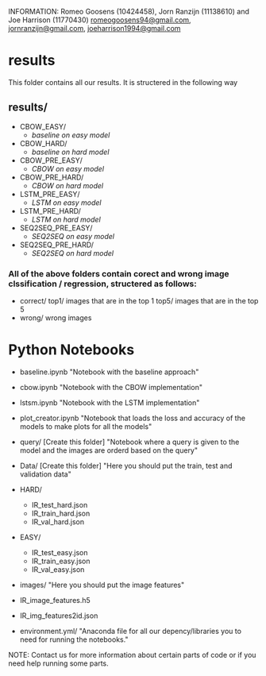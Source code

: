 INFORMATION:
Romeo Goosens (10424458), Jorn Ranzijn (11138610) and Joe Harrison (11770430)
romeogoosens94@gmail.com, jornranzijn@gmail.com, joeharrison1994@gmail.com

# results
This folder contains all our results. It is structered in the following way
## results/
- CBOW_EASY/ 
    - *baseline on easy model*
- CBOW_HARD/
    - *baseline on hard model*
- CBOW_PRE_EASY/
    - *CBOW on easy model*
- CBOW_PRE_HARD/
    - *CBOW on hard model*
- LSTM_PRE_EASY/
    - *LSTM on easy model*
- LSTM_PRE_HARD/
    - *LSTM on hard model*
- SEQ2SEQ_PRE_EASY/
    - *SEQ2SEQ on easy model*
- SEQ2SEQ_PRE_HARD/
    - *SEQ2SEQ on hard model*

### All of the above folders contain corect and wrong image clssification / regression, structered as follows:
- correct/
    top1/ images that are in the top 1
    top5/ images that are in the top 5
- wrong/
    wrong images 

# Python Notebooks
- baseline.ipynb
"Notebook with the baseline approach"

- cbow.ipynb
"Notebook with the CBOW implementation"

- lstsm.ipynb
"Notebook with the LSTM implementation"

- plot_creator.ipynb 
"Notebook that loads the loss and accuracy of the models to make plots for all the models"

- query/ [Create this folder]
"Notebook where a query is given to the model and the images are orderd based on the query"

- Data/ [Create this folder]
"Here you should put the train, test and validation data"

- HARD/
    - IR_test_hard.json
    - IR_train_hard.json
    - IR_val_hard.json
- EASY/
    - IR_test_easy.json
    - IR_train_easy.json
    - IR_val_easy.json

- images/
"Here you should put the image features" 
- IR_image_features.h5
- IR_img_features2id.json

- environment.yml/
"Anaconda file for all our depency/libraries you to need for running the notebooks."


NOTE:
Contact us for more information about certain parts of code or if you need help running some parts.
